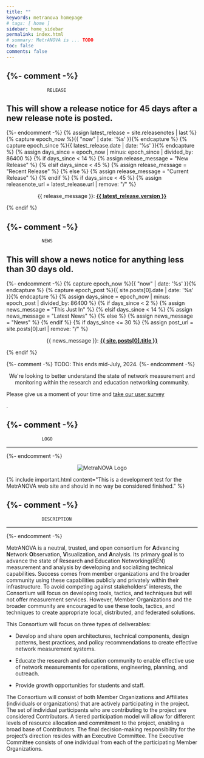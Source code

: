 ```yaml
---
title: ""
keywords: metranova homepage
# tags: [ home ]
sidebar: home_sidebar
permalink: index.html
# summary: MetrANOVA is ... TODO
toc: false
comments: false
---
```

{%- comment -%}
-------------------------------------------------------------------------------
			       RELEASE

This will show a release notice for 45 days after a new release note
is posted.
-------------------------------------------------------------------------------
{%- endcomment -%}
{% assign latest_release = site.releasenotes | last %}
{% capture epoch_now %}{{ "now" | date: '%s' }}{% endcapture %}
{% capture epoch_since %}{{ latest_release.date | date: '%s' }}{% endcapture %}
{% assign days_since = epoch_now | minus: epoch_since | divided_by: 86400 %}
{% if days_since < 14 %}
  {% assign release_message = "New Release" %}
{% elsif days_since < 45 %}
  {% assign release_message = "Recent Release" %}
{% else %}
  {% assign release_message = "Current Release" %}
{% endif %}
{% if days_since < 45 %}
  {% assign releasenote_url = latest_release.url | remove: "/" %}
  <p align="center">{{ release_message }}: <b><a href="{{ releasenote_url }}">{{ latest_release.version }}</a></b></p>
{% endif %}


{%- comment -%}
-------------------------------------------------------------------------------
				 NEWS

This will show a news notice for anything less than 30 days old.
-------------------------------------------------------------------------------
{%- endcomment -%}
{% capture epoch_now %}{{ "now" | date: '%s' }}{% endcapture %}
{% capture epoch_post %}{{ site.posts[0].date | date: '%s' }}{% endcapture %}
{% assign days_since = epoch_now | minus: epoch_post | divided_by: 86400 %}
{% if days_since < 2 %}
  {% assign news_message = "This Just In" %}
{% elsif days_since < 14 %}
  {% assign news_message = "Latest News" %}
{% else %}
  {% assign news_message = "News" %}
{% endif %}
{% if days_since <= 30 %}
  {% assign post_url = site.posts[0].url | remove: "/" %}
  <p align="center">{{ news_message }}: <b><a href="{{ post_url }}">{{ site.posts[0].title }}</a></b></p>
{% endif %}



{%- comment -%}
TODO: This ends mid-July, 2024.
{%- endcomment -%}
<p align="center">We're looking to better understand the state of
network measurement and monitoring within the research and education
networking community.<br/>

Please give us a moment of your time and <a
href="https://forms.gle/zeYAu8Hp1bZFU8hF7">take our user
survey</a></p>.


{%- comment -%}
-------------------------------------------------------------------------------
				 LOGO
-------------------------------------------------------------------------------
{%- endcomment -%}
<p align="center"><img src="images/logos/metranova/metranova-logo.svg" alt="MetraNOVA Logo" /></p>


{% include important.html content="This is a development test for the MetrANOVA web site and should in no way be considered finished." %}


{%- comment -%}
-------------------------------------------------------------------------------
			     DESCRIPTION
-------------------------------------------------------------------------------
{%- endcomment -%}

MetrANOVA is a neutral, trusted, and open consortium for **A**dvancing
**N**etwork **O**bservation, **V**isualization, and **A**nalysis. Its
primary goal is to advance the state of Research and Education
Networking(REN) measurement and analysis by developing and socializing
technical capabilities. Success comes from member organizations and
the broader community using these capabilities publicly and privately
within their infrastructure. To avoid competing against stakeholders'
interests, the Consortium will focus on developing tools, tactics, and
techniques but will not offer measurement services. However, Member
Organizations and the broader community are encouraged to use these
tools, tactics, and techniques to create appropriate local,
distributed, and federated solutions.

This Consortium will focus on three types of deliverables:

 - Develop and share open architectures, technical components, design
   patterns, best practices, and policy recommendations to create
   effective network measurement systems.

 - Educate the research and education community to enable effective
   use of network measurements for operations, engineering, planning,
   and outreach.

 - Provide growth opportunities for students and staff.

The Consortium will consist of both Member Organizations and
Affiliates (individuals or organizations) that are actively
participating in the project.  The set of individual participants who
are contributing to the project are considered Contributors. A tiered
participation model will allow for different levels of resource
allocation and commitment to the project, enabling a broad base of
Contributors. The final decision-making responsibility for the
project’s direction resides with an Executive Committee. The Executive
Committee consists of one individual from each of the participating
Member Organizations.

